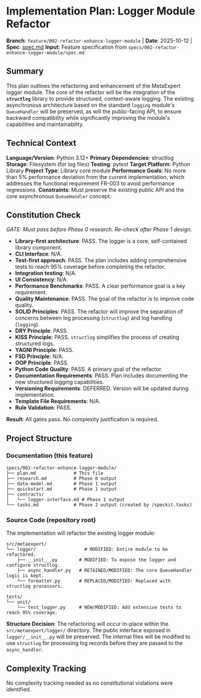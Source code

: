 # Implementation Plan: Logger Module Refactor

**Branch**: `feature/002-refactor-enhance-logger-module` | **Date**: 2025-10-12 | **Spec**: [spec.md](./spec.md)
**Input**: Feature specification from `specs/002-refactor-enhance-logger-module/spec.md`

## Summary

This plan outlines the refactoring and enhancement of the MetaExpert logger module. The core of the refactor will be the integration of the **`structlog`** library to provide structured, context-aware logging. The existing asynchronous architecture based on the standard `logging` module's `QueueHandler` will be preserved, as will the public-facing API, to ensure backward compatibility while significantly improving the module's capabilities and maintainability.

## Technical Context

**Language/Version**: Python 3.12+
**Primary Dependencies**: structlog
**Storage**: Filesystem (for log files)
**Testing**: pytest
**Target Platform**: Python Library
**Project Type**: Library core module
**Performance Goals**: No more than 5% performance deviation from the current implementation, which addresses the functional requirement FR-003 to avoid performance regressions.
**Constraints**: Must preserve the existing public API and the core asynchronous `QueueHandler` concept.

## Constitution Check

*GATE: Must pass before Phase 0 research. Re-check after Phase 1 design.*

- **Library-first architecture**: PASS. The logger is a core, self-contained library component.
- **CLI Interface**: N/A.
- **Test-first approach**: PASS. The plan includes adding comprehensive tests to reach 95% coverage before completing the refactor.
- **Integration testing**: N/A.
- **UI Consistency**: N/A.
- **Performance Benchmarks**: PASS. A clear performance goal is a key requirement.
- **Quality Maintenance**: PASS. The goal of the refactor is to improve code quality.
- **SOLID Principles**: PASS. The refactor will improve the separation of concerns between log processing (`structlog`) and log handling (`logging`).
- **DRY Principle**: PASS.
- **KISS Principle**: PASS. `structlog` simplifies the process of creating structured logs.
- **YAGNI Principle**: PASS.
- **FSD Principle**: N/A.
- **OOP Principle**: PASS.
- **Python Code Quality**: PASS. A primary goal of the refactor.
- **Documentation Requirements**: PASS. Plan includes documenting the new structured logging capabilities.
- **Versioning Requirements**: DEFERRED. Version will be updated during implementation.
- **Template File Requirements**: N/A.
- **Rule Validation**: PASS.

**Result**: All gates pass. No complexity justification is required.

## Project Structure

### Documentation (this feature)

```
specs/002-refactor-enhance-logger-module/
├── plan.md              # This file
├── research.md          # Phase 0 output
├── data-model.md        # Phase 1 output
├── quickstart.md        # Phase 1 output
├── contracts/
│   └── logger-interface.md # Phase 1 output
└── tasks.md             # Phase 2 output (created by /speckit.tasks)
```

### Source Code (repository root)

The implementation will refactor the existing logger module:

```
src/metaexpert/
└── logger/                  # MODIFIED: Entire module to be refactored.
    ├── __init__.py        # MODIFIED: To expose the logger and configure structlog.
    ├── async_handler.py   # RETAINED/MODIFIED: The core QueueHandler logic is kept.
    └── formatter.py       # REPLACED/MODIFIED: Replaced with structlog processors.

tests/
└── unit/
    └── test_logger.py     # NEW/MODIFIED: Add extensive tests to reach 95% coverage.
```

**Structure Decision**: The refactoring will occur in-place within the `src/metaexpert/logger/` directory. The public interface exposed in `logger/__init__.py` will be preserved. The internal files will be modified to use `structlog` for processing log records before they are passed to the `async_handler`.

## Complexity Tracking

No complexity tracking needed as no constitutional violations were identified.
